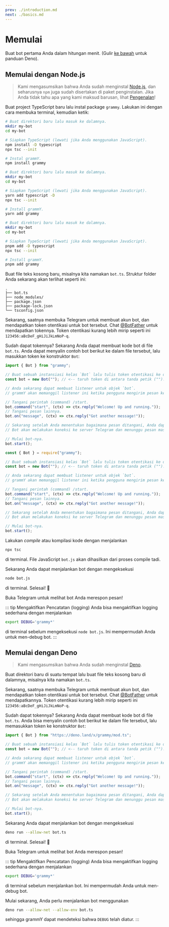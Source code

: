 ```yaml
---
prev: ./introduction.md
next: ./basics.md
---
```


# Memulai

Buat bot pertama Anda dalam hitungan menit. (Gulir [ke bawah](#memulai-dengan-deno) untuk panduan Deno).

## Memulai dengan Node.js

> Kami mengasumsikan bahwa Anda sudah menginstal [Node.js](https://nodejs.org), dan seharusnya `npm` juga sudah disertakan di paket penginstalan.
> Jika Anda tidak tahu apa yang kami maksud barusan, lihat [Pengenalan](./introduction.md)!

Buat project TypeScript baru lalu instal package `grammy`.
Lakukan ini dengan cara membuka terminal, kemudian ketik:

<CodeGroup>
 <CodeGroupItem title="NPM" active>

```bash
# Buat direktori baru lalu masuk ke dalamnya.
mkdir my-bot
cd my-bot

# Siapkan TypeScript (lewati jika Anda menggunakan JavaScript).
npm install -D typescript
npx tsc --init

# Instal grammY.
npm install grammy
```

</CodeGroupItem>
 <CodeGroupItem title="Yarn">

```bash
# Buat direktori baru lalu masuk ke dalamnya.
mkdir my-bot
cd my-bot

# Siapkan TypeScript (lewati jika Anda menggunakan JavaScript).
yarn add typescript -D
npx tsc --init

# Install grammY.
yarn add grammy
```

</CodeGroupItem>
  <CodeGroupItem title="pnpm">

```bash
# Buat direktori baru lalu masuk ke dalamnya.
mkdir my-bot
cd my-bot

# Siapkan TypeScript (lewati jika Anda menggunakan JavaScript).
pnpm add -D typescript
npx tsc --init

# Install grammY.
pnpm add grammy
```

</CodeGroupItem>
</CodeGroup>

Buat file teks kosong baru, misalnya kita namakan `bot.ts`.
Struktur folder Anda sekarang akan terlihat seperti ini:

```asciiart:no-line-numbers
.
├── bot.ts
├── node_modules/
├── package.json
├── package-lock.json
└── tsconfig.json
```

Sekarang, saatnya membuka Telegram untuk membuat akun bot, dan mendapatkan token otentikasi untuk bot tersebut.
Chat [@BotFather](https://t.me/BotFather) untuk mendapatkan tokennya.
Token otentikasi kurang lebih mirip seperti ini `123456:aBcDeF_gHiJiJkLmNoP-q`.

Sudah dapat tokennya? Sekarang Anda dapat membuat kode bot di file `bot.ts`.
Anda dapat menyalin contoh bot berikut ke dalam file tersebut, lalu masukkan token ke konstruktor `Bot`:

<CodeGroup>
 <CodeGroupItem title="TypeScript" active>

```ts
import { Bot } from "grammy";

// Buat sebuah instansiasi kelas `Bot` lalu tulis token otentikasi ke dalamnya.
const bot = new Bot(""); // <-- taruh token di antara tanda petik ("").

// Anda sekarang dapat membuat listener untuk objek `bot`.
// grammY akan memanggil listener ini ketika pengguna mengirim pesan ke bot.

// Tangani perintah (command) /start.
bot.command("start", (ctx) => ctx.reply("Welcome! Up and running."));
// Tangani pesan lainnya.
bot.on("message", (ctx) => ctx.reply("Got another message!"));

// Sekarang setelah Anda menentukan bagaimana pesan ditangani, Anda dapat menjalankan bot Anda.
// Bot akan melakukan koneksi ke server Telegram dan menunggu pesan masuk.

// Mulai bot-nya.
bot.start();
```

</CodeGroupItem>
 <CodeGroupItem title="JavaScript">

```js
const { Bot } = require("grammy");

// Buat sebuah instansiasi kelas `Bot` lalu tulis token otentikasi ke dalamnya.
const bot = new Bot(""); // <-- taruh token di antara tanda petik ("").

// Anda sekarang dapat membuat listener untuk objek `bot`.
// grammY akan memanggil listener ini ketika pengguna mengirim pesan ke bot.

// Tangani perintah (command) /start.
bot.command("start", (ctx) => ctx.reply("Welcome! Up and running."));
// Tangani pesan lainnya.
bot.on("message", (ctx) => ctx.reply("Got another message!"));

// Sekarang setelah Anda menentukan bagaimana pesan ditangani, Anda dapat menjalankan bot Anda.
// Bot akan melakukan koneksi ke server Telegram dan menunggu pesan masuk.

// Mulai bot-nya.
bot.start();
```

</CodeGroupItem>
</CodeGroup>

Lakukan _compile_ atau kompilasi kode dengan menjalankan

```bash
npx tsc
```

di terminal.
File JavaScript `bot.js` akan dihasilkan dari proses compile tadi.

Sekarang Anda dapat menjalankan bot dengan mengeksekusi

```bash
node bot.js
```

di terminal.
Selesai! :tada:

Buka Telegram untuk melihat bot Anda merespon pesan!

::: tip Mengaktifkan Pencatatan (logging)
Anda bisa mengaktifkan logging sederhana dengan menjalankan

```bash
export DEBUG='grammy*'
```

di terminal sebelum mengeksekusi `node bot.js`.
Ini mempermudah Anda untuk men-debug bot.
:::

## Memulai dengan Deno

> Kami mengasumsikan bahwa Anda sudah menginstal [Deno](https://deno.land).

Buat direktori baru di suatu tempat lalu buat file teks kosong baru di dalamnya, misalnya kita namakan `bot.ts`.

Sekarang, saatnya membuka Telegram untuk membuat akun bot, dan mendapatkan token otentikasi untuk bot tersebut.
Chat [@BotFather](https://t.me/BotFather) untuk mendapatkannya.
Token otentikasi kurang lebih mirip seperti ini `123456:aBcDeF_gHiJiJkLmNoP-q`.

Sudah dapat tokennya? Sekarang Anda dapat membuat kode bot di file `bot.ts`.
Anda bisa menyalin contoh bot berikut ke dalam file tersebut, lalu memasukkan token ke konstruktor `Bot`:

```ts
import { Bot } from "https://deno.land/x/grammy/mod.ts";

// Buat sebuah instansiasi kelas `Bot` lalu tulis token otentikasi ke dalamnya.
const bot = new Bot(""); // <-- taruh token di antara tanda petik ("").

// Anda sekarang dapat membuat listener untuk objek `bot`.
// grammY akan memanggil listener ini ketika pengguna mengirim pesan ke bot.

// Tangani perintah (command) /start.
bot.command("start", (ctx) => ctx.reply("Welcome! Up and running."));
// Tangani pesan lainnya.
bot.on("message", (ctx) => ctx.reply("Got another message!"));

// Sekarang setelah Anda menentukan bagaimana pesan ditangani, Anda dapat menjalankan bot Anda.
// Bot akan melakukan koneksi ke server Telegram dan menunggu pesan masuk.

// Mulai bot-nya.
bot.start();
```

Sekarang Anda dapat menjalankan bot dengan mengeksekusi

```bash
deno run --allow-net bot.ts
```

di terminal.
Selesai! :tada:

Buka Telegram untuk melihat bot Anda merespon pesan!

::: tip Mengaktifkan Pencatatan (logging)
Anda bisa mengaktifkan logging sederhana dengan menjalankan

```bash
export DEBUG='grammy*'
```

di terminal sebelum menjalankan bot.
Ini mempermudah Anda untuk men-debug bot.

Mulai sekarang, Anda perlu menjalankan bot menggunakan

```bash
deno run --allow-net --allow-env bot.ts
```

sehingga grammY dapat mendeteksi bahwa `DEBUG` telah diatur.
:::
